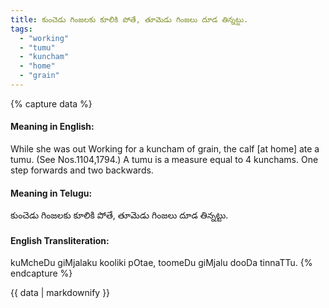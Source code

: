 ```yaml
---
title: కుంచెడు గింజలకు కూలికి పోతే, తూమెడు గింజలు దూడ తిన్నట్టు.
tags:
  - "working"
  - "tumu"
  - "kuncham"
  - "home"
  - "grain"
---
```


{% capture data %}
#### Meaning in English:
While she was out Working for a kuncham of grain, the calf [at home] ate a tumu.
(See Nos.1104,1794.)
A tumu is a measure equal to 4 kunchams.
One step forwards and two backwards.

#### Meaning in Telugu:
కుంచెడు గింజలకు కూలికి పోతే, తూమెడు గింజలు దూడ తిన్నట్టు.

#### English Transliteration:
kuMcheDu giMjalaku kooliki pOtae, toomeDu giMjalu dooDa tinnaTTu.
{% endcapture %}

{{ data | markdownify }}

